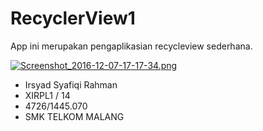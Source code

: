 # RecyclerView1
App ini merupakan pengaplikasian recycleview sederhana.

[![Screenshot_2016-12-07-17-17-34.png](https://s11.postimg.org/5z44xy93n/Screenshot_2016_12_07_17_17_34.png)](https://postimg.org/image/71ebghrwv/)

- Irsyad Syafiqi Rahman
- XIRPL1 / 14
- 4726/1445.070
- SMK TELKOM MALANG
